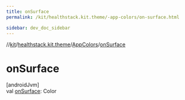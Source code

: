 ```yaml
---
title: onSurface
permalink: /kit/healthstack.kit.theme/-app-colors/on-surface.html

sidebar: dev_doc_sidebar
---
```

//[kit](../../../kit.html)/[healthstack.kit.theme](../index.html)/[AppColors](index.html)/[onSurface](on-surface.html)



# onSurface



[androidJvm]\
val [onSurface](on-surface.html): Color




